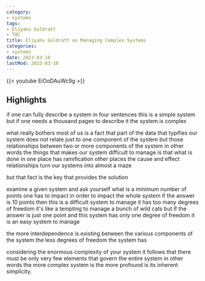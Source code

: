 ```yaml
---
category:
- systems
tags:
- Eliyahu Goldratt
- TOC
title: Eliyahu Goldratt on Managing Complex Systems
categories:
- systems
date: 2023-03-10
lastMod: 2023-03-10
---
```

{{< youtube EiOoDAuWc9g >}}

## Highlights

if one can fully describe a system in four sentences this is a simple system but if one needs a thousand pages to describe it the system is complex

what really bothers most of us is a fact that part of the data that typifies our system does not relate just to one component of the system but those relationships between two or more components of the system in other words the things that makes our system difficult to manage is that what is done in one place has ramification other places the cause and effect relationships turn our systems into almost a maze

but that fact is the key that provides the solution

examine a given system and ask yourself what is a minimum number of points one has to impact in order to impact the whole system if the answer is 10 points then this is a difficult system to manage it has too many degrees of freedom it's like a tempting to manage a bunch of wild cats but if the answer is just one point and this system has only one degree of freedom it is an easy system to manage

the more interdependence is existing between the various components of the system the less degrees of freedom the system has

considering the enormous complexity of your system it follows that there must be only very few elements that govern the entire system in other words the more complex system is the more profound is its inherent simplicity.
